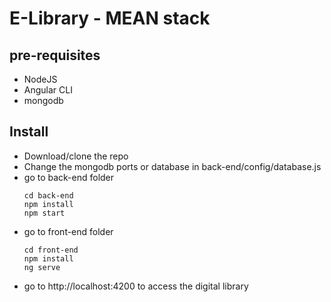 # E-Library - MEAN stack 



## pre-requisites

  - NodeJS
  - Angular CLI  
  - mongodb

## Install 

  - Download/clone the repo
  - Change the mongodb ports or database in back-end/config/database.js
  - go to back-end folder
      ````
      cd back-end
      npm install
      npm start
      ````
  - go to front-end folder
      ````
      cd front-end
      npm install
      ng serve
      ````
  - go to http://localhost:4200 to access the digital library
